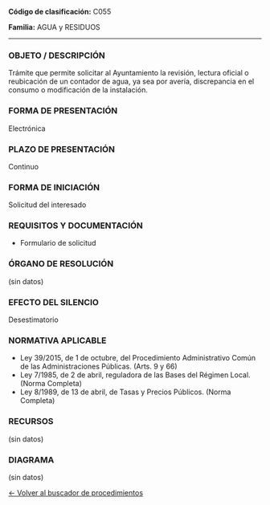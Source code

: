 
**Código de clasificación:** C055

**Familia:** AGUA y  RESIDUOS

---

### OBJETO / DESCRIPCIÓN

Trámite que permite solicitar al Ayuntamiento la revisión, lectura oficial o reubicación de un contador de agua, ya sea por avería, discrepancia en el consumo o modificación de la instalación.

### FORMA DE PRESENTACIÓN

Electrónica

### PLAZO DE PRESENTACIÓN

Continuo

### FORMA DE INICIACIÓN

Solicitud del interesado

### REQUISITOS Y DOCUMENTACIÓN

- Formulario de solicitud

### ÓRGANO DE RESOLUCIÓN

(sin datos)

### EFECTO DEL SILENCIO

Desestimatorio

### NORMATIVA APLICABLE

- Ley 39/2015, de 1 de octubre, del Procedimiento Administrativo Común de las Administraciones Públicas. (Arts. 9 y 66)
- Ley 7/1985, de 2 de abril, reguladora de las Bases del Régimen Local. (Norma Completa)
- Ley 8/1989, de 13 de abril, de Tasas y Precios Públicos. (Norma Completa)

### RECURSOS

(sin datos)

### DIAGRAMA

(sin datos)

[← Volver al buscador de procedimientos](../buscador.md)